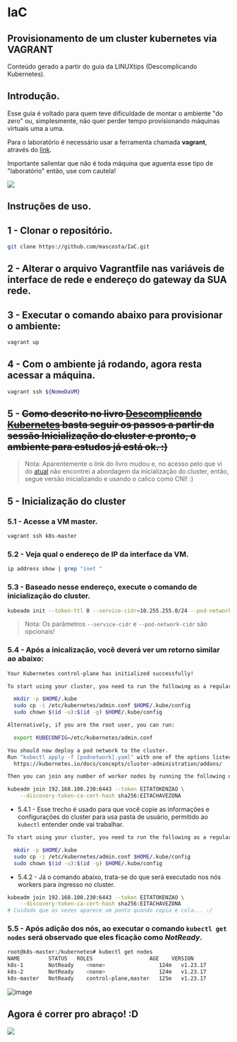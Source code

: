 # IaC
## Provisionamento de um cluster kubernetes via VAGRANT

Conteúdo gerado a partir do guia da LINUXtips (Descomplicando Kubernetes).

## Introdução.

Esse guia é voltado para quem teve dificuldade de montar o ambiente "do zero" ou, simplesmente, não quer perder tempo provisionando máquinas virtuais uma a uma. 

Para o laboratório é necessário usar a ferramenta chamada **vagrant**, através do [link](https://www.vagrantup.com/downloads).

Importante salientar que não é toda máquina que aguenta esse tipo de "laboratório" então, use com cautela!

![](https://giffiles.alphacoders.com/207/207963.gif)

## Instruções de uso.

## 1 - Clonar o repositório.

```bash
git clone https://github.com/mascosta/IaC.git
```

## 2 - Alterar o arquivo **Vagrantfile** nas variáveis de interface de rede e endereço do gateway da **SUA** rede.

## 3 - Executar o comando abaixo para provisionar o ambiente:

```bash
vagrant up
```
## 4 - Com o ambiente já rodando, agora resta acessar a máquina.

```bash
vagrant ssh ${NomeDaVM}
```
## 5 - ~~Como descrito no livro [Descomplicando Kubernetes](https://livro.descomplicandokubernetes.com.br/pt/day_one/descomplicando_kubernetes.html) basta seguir os passos a partir da sessão **Inicialização do cluster** e pronto, o ambiente para estudos já está ok. :)~~

>    Nota: Aparentemente o link do livro mudou e, no acesso pelo que vi do [atual](https://github.com/badtuxx/DescomplicandoKubernetes) não encontrei a abordagem da inicialização do cluster, então, segue versão inicializando e usando o calico como CNI! :)

## 5 - Inicialização do cluster

### 5.1 - Acesse a VM master.

```bash
vagrant ssh k8s-master
```

### 5.2 - Veja qual o endereço de IP da interface da VM.


```bash
ip address show | grep "inet "
```

### 5.3 - Baseado nesse endereço, execute o comando de inicialização do cluster.


```bash
kubeadm init --token-ttl 0 --service-cidr=10.255.255.0/24 --pod-network-cidr=10.244.0.0/16 --apiserver-advertise-address=<IP_da_Interface>
```
> Nota:  Os parâmetros ```--service-cidr``` e ```--pod-network-cidr``` são opcionais!

### 5.4 - Após a inicalização, você deverá ver um retorno similar ao abaixo:

```bash
Your Kubernetes control-plane has initialized successfully!

To start using your cluster, you need to run the following as a regular user:

  mkdir -p $HOME/.kube
  sudo cp -i /etc/kubernetes/admin.conf $HOME/.kube/config
  sudo chown $(id -u):$(id -g) $HOME/.kube/config

Alternatively, if you are the root user, you can run:

  export KUBECONFIG=/etc/kubernetes/admin.conf

You should now deploy a pod network to the cluster.
Run "kubectl apply -f [podnetwork].yaml" with one of the options listed at:
  https://kubernetes.io/docs/concepts/cluster-administration/addons/

Then you can join any number of worker nodes by running the following on each as root:

kubeadm join 192.168.100.230:6443 --token EITATOKENZAO \
	--discovery-token-ca-cert-hash sha256:EITACHAVEZONA

```

- 5.4.1 - Esse trecho é usado para que você copie as informações e configurações do cluster para usa pasta de usuário, permitido ao ```kubectl``` entender onde vai trabalhar.

```bash
To start using your cluster, you need to run the following as a regular user:

  mkdir -p $HOME/.kube
  sudo cp -i /etc/kubernetes/admin.conf $HOME/.kube/config
  sudo chown $(id -u):$(id -g) $HOME/.kube/config
```

- 5.4.2 - Já o comando abaixo, trata-se do que será executado nos nós workers para ingresso no cluster.

```bash
kubeadm join 192.168.100.230:6443 --token EITATOKENZAO \
    --discovery-token-ca-cert-hash sha256:EITACHAVEZONA
# Cuidado que as vezes aparece um ponto quando copia e cola... :/
```

### 5.5 - Após adição dos nós, ao executar o comando ```kubectl get nodes``` será observado que eles ficação como *NotReady*.

```bash
root@k8s-master:/kubernetes# kubectl get nodes
NAME         STATUS   ROLES                  AGE    VERSION
k8s-1        NotReady    <none>                 124m   v1.23.17
k8s-2        NotReady    <none>                 124m   v1.23.17
k8s-master   NotReady    control-plane,master   125m   v1.23.17

```


![image](https://user-images.githubusercontent.com/55152388/164872900-2f0f2365-4621-417b-a3f4-c3d9f88f5938.png)


## Agora é correr pro abraço! :D

![](https://chemnitzer.linux-tage.de/2017/static/img/box/tuxel.gif)
